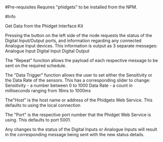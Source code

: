 #Pre-requisites
Requires "phidgets" to be installed from the NPM.

#Info

Get Data from the Phidget Interface Kit

Pressing the button on the left side of the node requests the status of the Digital Input/Output ports, and information regarding any connected Analogue Input devices.  This information is output as 3 separate messages:
		Analogue Input
		Digital Input
		Digital Output
	
The "Repeat" function allows the payload of each respective message to be sent on the required schedule.

The "Data Trigger" function allows the user to set either the Sensitivity or the Data Rate of the sensors.  This has a corresponding slider to change:
		Sensitivity - a number between 0 to 1000
		Data Rate - a count in milliseconds ranging from 16ms to 1000ms

The"Host" is the host name or address of the Phidgets Web Service.  This defaults to using the local connection

The "Port" is the respective port number that the Phidget Web Service is using.  This defaults to port 5001.

Any changes to the status of the Digital Inputs or Analogue Inputs will result in the corresponding message being sent with the new status details.
